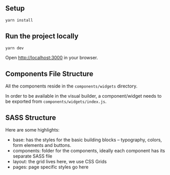 ## Setup

```bash
yarn install
```

## Run the project locally

```bash
yarn dev
```

Open [http://localhost:3000](http://localhost:3000) in your browser.

## Components File Structure

All the components reside in the `components/widgets` directory.

In order to be available in the visual builder, a component/widget needs to be exported from `components/widgets/index.js`.

## SASS Structure

Here are some highlights:

- base: has the styles for the basic building blocks – typography, colors, form elements and buttons.
- components: folder for the components, ideally each component has its separate SASS file
- layout: the grid lives here, we use CSS Grids
- pages: page specific styles go here
